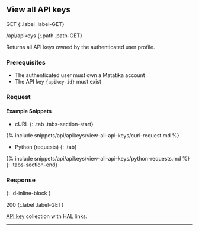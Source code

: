 ## View all API keys

GET
{:.label .label-GET}

/api/apikeys
{:.path .path-GET}

Returns all API keys owned by the authenticated user profile.

### Prerequisites
- The authenticated user must own a Matatika account
- The API key `{apikey-id}` must exist

### Request

#### Example Snippets
- cURL
{: .tab .tabs-section-start}

{% include snippets/api/apikeys/view-all-api-keys/curl-request.md %}

- Python (requests)
{: .tab}

{% include snippets/api/apikeys/view-all-api-keys/python-requests.md %}
{: .tabs-section-end}

### Response
{: .d-inline-block }

200
{:.label .label-GET}

[API key](#api-key) collection with HAL links.

---
